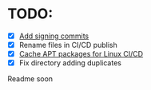 # TODO:
- [x] [Add signing commits](https://docs.github.com/en/authentication/managing-commit-signature-verification/signing-commits)
- [x] Rename files in CI/CD publish
- [x] [Cache APT packages for Linux CI/CD](https://github.com/marketplace/actions/cache-apt-packages)
- [x] Fix directory adding duplicates

Readme soon